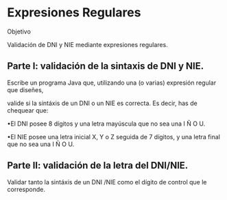 # Expresiones Regulares

Objetivo

Validación de DNI y NIE mediante expresiones regulares.

## Parte I: validación de la sintaxis de DNI y NIE.

Escribe un programa Java que, utilizando una (o varias) expresión regular que diseñes,

valide si la sintáxis de un DNI o un NIE es correcta. Es decir, has de chequear que:

•El DNI posee 8 dígitos y una letra mayúscula que no sea una I Ñ O U.

•El NIE posee una letra inicial X, Y o Z seguida de 7 dígitos, y una letra final que no  sea una I Ñ O U.

## Parte II: validación de la letra del DNI/NIE.

Validar tanto la sintáxis de un DNI /NIE como el dígito de control que le corresponde.

